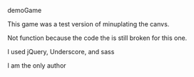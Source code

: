 demoGame

This game was a test version of minuplating the canvs.

Not function because the code the is still broken for this one.

I used jQuery, Underscore, and sass

I am the only author
